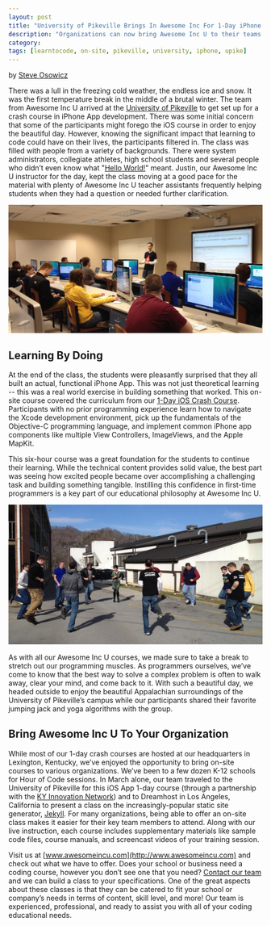 ```yaml
---
layout: post
title: "University of Pikeville Brings In Awesome Inc For 1-Day iPhone Course"
description: "Organizations can now bring Awesome Inc U to their teams with on-site course offerings."
category: 
tags: [learntocode, on-site, pikeville, university, iphone, upike]
---
```


by [Steve Osowicz](https://plus.google.com/116958087401786058743/)

There was a lull in the freezing cold weather, the endless ice and snow. It was the first temperature break in the middle of a brutal winter. The team from Awesome Inc U arrived at the [University of Pikeville](http://www.upike.edu/) to get set up for a crash course in iPhone App development. There was some initial concern that some of the participants might forego the iOS course in order to enjoy the beautiful day. However, knowing the significant impact that learning to code could have on their lives, the participants filtered in. The class was filled with people from a variety of backgrounds. There were system administrators, collegiate athletes, high school students and several people who didn’t even know what "[Hello World!](http://en.wikipedia.org/wiki/Hello_world_program)" meant. Justin, our Awesome Inc U instructor for the day, kept the class moving at a good pace for the material with plenty of Awesome Inc U teacher assistants frequently helping students when they had a question or needed further clarification.

![Classroom for iOS course at UPike](/img/blog/pikeville-ios-classroom.jpg)

<!--break-->

## Learning By Doing

At the end of the class, the students were pleasantly surprised that they all built an actual, functional iPhone App. This was not just theoretical learning -- this was a real world exercise in building something that worked. This on-site course covered the curriculum from our [1-Day iOS Crash Course](http://www.awesomeincu.com/curriculum/#ios-crash). Participants with no prior programming experience learn how to navigate the Xcode development environment, pick up the fundamentals of the Objective-C programming language, and implement common iPhone app components like multiple View Controllers, ImageViews, and the Apple MapKit. 

This six-hour course was a great foundation for the students to continue their learning. While the technical content provides solid value, the best part was seeing how excited people became over accomplishing a challenging task and building something tangible. Instilling this confidence in first-time programmers is a key part of our educational philosophy at Awesome Inc U.

![Awesome Inc U participants take a stretch break on UPike campus](/img/blog/pikeville-ios-outside.jpg)

As with all our Awesome Inc U courses, we made sure to take a break to stretch out our programming muscles. As programmers ourselves, we’ve come to know that the best way to solve a complex problem is often to walk away, clear your mind, and come back to it. With such a beautiful day, we headed outside to enjoy the beautiful Appalachian surroundings of the University of Pikeville’s campus while our participants shared their favorite jumping jack and yoga algorithms with the group.

## Bring Awesome Inc U To Your Organization

While most of our 1-day crash courses are hosted at our headquarters in Lexington, Kentucky, we’ve enjoyed the opportunity to bring on-site courses to various organizations. We’ve been to a few dozen K-12 schools for Hour of Code sessions. In March alone, our team traveled to the University of Pikeville for this iOS App 1-day course (through a partnership with the [KY Innovation Network](http://kyinnovation.com/)) and to Dreamhost in Los Angeles, California to present a class on the increasingly-popular static site generator, [Jekyll](https://www.udemy.com/jekyll-and-github-pages/?couponCode=aincwebsite). For many organizations, being able to offer an on-site class makes it easier for their key team members to attend. Along with our live instruction, each course includes supplementary materials like sample code files, course manuals, and screencast videos of your training session.

Visit us at [www.awesomeincu.com](http://www.awesomeincu.com) and check out what we have to offer. Does your school or business need a coding course, however you don’t see one that you need? [Contact our team](http://awesomeincu.com/info) and we can build a class to your specifications. One of the great aspects about these classes is that they can be catered to fit your school or company’s needs in terms of content, skill level, and more! Our team is experienced, professional, and ready to assist you with all of your coding educational needs.

<div class="a2a_kit a2a_kit_size_32 a2a_default_style">
	<a class="a2a_dd" href="https://www.addtoany.com/share"></a>
	<a class="a2a_button_facebook"></a>
	<a class="a2a_button_twitter"></a>
	<a class="a2a_button_linkedin"></a>
</div>
<script async src="https://static.addtoany.com/menu/page.js"></script>